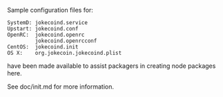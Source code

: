 Sample configuration files for:
```
SystemD: jokecoind.service
Upstart: jokecoind.conf
OpenRC:  jokecoind.openrc
         jokecoind.openrcconf
CentOS:  jokecoind.init
OS X:    org.jokecoin.jokecoind.plist
```
have been made available to assist packagers in creating node packages here.

See doc/init.md for more information.
